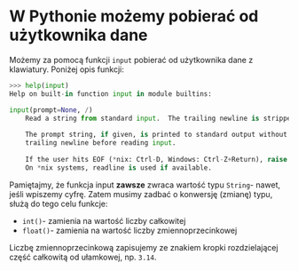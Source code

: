 # W Pythonie możemy pobierać od użytkownika dane

Możemy za pomocą funkcji `input` pobierać od użytkownika dane z klawiatury. Poniżej opis funkcji:

```python
>>> help(input)
Help on built-in function input in module builtins:

input(prompt=None, /)
    Read a string from standard input.  The trailing newline is stripped.
    
    The prompt string, if given, is printed to standard output without a
    trailing newline before reading input.
    
    If the user hits EOF (*nix: Ctrl-D, Windows: Ctrl-Z+Return), raise EOFError.
    On *nix systems, readline is used if available.	
```

Pamiętajmy, że funkcja input **zawsze** zwraca wartość typu `String`- nawet, jeśli wpiszemy cyfrę. Zatem musimy zadbać o konwersję (zmianę) typu, służą do tego celu funkcje:

* `int()`- zamienia na wartość liczby całkowitej
* `float()`- zamienia na wartość liczby zmiennoprzecinkowej

Liczbę zmiennoprzecinkową zapisujemy ze znakiem kropki rozdzielającej część całkowitą od ułamkowej, np. `3.14`.
